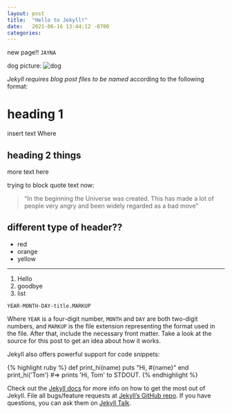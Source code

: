 ```yaml
---
layout: post
title:  "Hello to Jekyll!"
date:   2021-06-16 13:44:12 -0700
categories:
---
```

new page!!
`JAYNA`

dog picture:
![dog]({{site.baseurl}}/images/brownDog.jpg)

*Jekyll requires blog post files to be named* according to the following format:
# heading 1 #
insert text Where

## heading 2 things ##
more text here

trying to block quote text now:
>“In the beginning the Universe was created. This has made a lot of people very angry and been widely regarded as a bad move"

different type of header??
-------------------------

* red
* orange
* yellow

***

1. Hello
2. goodbye
3. list

`YEAR-MONTH-DAY-title.MARKUP`

Where `YEAR` is a four-digit number, `MONTH` and `DAY` are both two-digit numbers, and `MARKUP` is the file extension representing the format used in the file. After that, include the necessary front matter. Take a look at the source for this post to get an idea about how it works.

Jekyll also offers powerful support for code snippets:

{% highlight ruby %}
def print_hi(name)
  puts "Hi, #{name}"
end
print_hi('Tom')
#=> prints 'Hi, Tom' to STDOUT.
{% endhighlight %}

Check out the [Jekyll docs][jekyll-docs] for more info on how to get the most out of Jekyll. File all bugs/feature requests at [Jekyll’s GitHub repo][jekyll-gh]. If you have questions, you can ask them on [Jekyll Talk][jekyll-talk].

[jekyll-docs]: https://jekyllrb.com/docs/home
[jekyll-gh]:   https://github.com/jekyll/jekyll
[jekyll-talk]: https://talk.jekyllrb.com/
